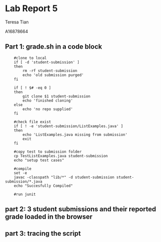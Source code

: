 # Lab Report 5 

Teresa Tian 

A16878664

## Part 1: grade.sh in a code block
```
	#clone to local
	if [ -d 'student-submission' ]
	then
		rm -rf student-submission
		echo 'old submission purged'
	fi

	if [ ! $# -eq 0 ]
	then
		git clone $1 student-submission
		echo 'finished cloning'
	else
		echo 'no repo supplied'
	fi

	#check file exist
	if [ ! -e 'student-submission/ListExamples.java' ]
	then
		echo 'ListExamples.java missing from submission'
		exit
	fi

	#copy test to submission folder
	cp TestListExamples.java student-submission 
	echo "setup test cases"

	#compile
	set -e
	javac -classpath "lib/*" -d student-submission student-submission/*.java
	echo "Succesfully Compiled"

	#run junit

```

## part 2: 3 student submissions and their reported grade loaded in the browser 


## part 3: tracing the script

